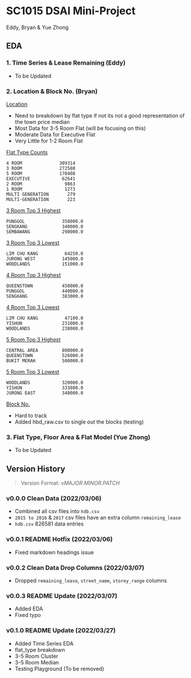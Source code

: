 # SC1015 DSAI Mini-Project
Eddy, Bryan & Yue Zhong

## EDA
### 1. Time Series & Lease Remaining (Eddy)
- To be Updated

### 2. Location & Block No. (Bryan)
<ins>Location</ins>
- Need to breakdown by flat type if not its not a good representation of the town price median
- Most Data for 3-5 Room Flat (will be focusing on this)
- Moderate Data for Executive Flat
- Very Little for 1-2 Room Flat

<ins>Flat Type Counts</ins>
```
4 ROOM              309314
3 ROOM              272580
5 ROOM              170408
EXECUTIVE            62641
2 ROOM                9863
1 ROOM                1273
MULTI GENERATION       279
MULTI-GENERATION       223
```

<ins>3 Room Top 3 Highest</ins>
```
PUNGGOL              358000.0
SENGKANG             340000.0
SEMBAWANG            290000.0
```

<ins>3 Room Top 3 Lowest</ins>
```
LIM CHU KANG          64250.0
JURONG WEST          145000.0
WOODLANDS            151000.0
```

<ins>4 Room Top 3 Highest</ins>
```
QUEENSTOWN           450000.0
PUNGGOL              440000.0
SENGKANG             383000.0
```

<ins>4 Room Top 3 Lowest</ins>
```
LIM CHU KANG          47100.0
YISHUN               231000.0
WOODLANDS            238000.0
```

<ins>5 Room Top 3 Highest</ins>
```
CENTRAL AREA         800000.0
QUEENSTOWN           526000.0
BUKIT MERAH          500000.0
```

<ins>5 Room Top 3 Lowest</ins>
```
WOODLANDS            320000.0
YISHUN               333800.0
JURONG EAST          340000.0
```

<ins>Block No.</ins>
- Hard to track
- Added hbd_raw.csv to single out the blocks (testing)

### 3. Flat Type, Floor Area & Flat Model (Yue Zhong)
- To be Updated

## Version History
> Version Format: v*MAJOR*.*MINOR*.*PATCH*

### v0.0.0 Clean Data (2022/03/06)
- Combined all csv files into `hdb.csv`
- `2015 to 2016` & `2017` csv files have an extra column `remaining_lease`
- `hdb.csv` 826581 data entries

### v0.0.1 README Hotfix (2022/03/06)
- Fixed markdown headings issue

### v0.0.2 Clean Data Drop Columns (2022/03/07)
- Dropped `remaining_lease`, `street_name`, `storey_range` columns

### v0.0.3 README Update (2022/03/07)
- Added EDA
- Fixed typo

### v0.1.0 README Update (2022/03/27)
- Added Time Series EDA
- flat_type breakdown
- 3-5 Room Cluster
- 3-5 Room Median
- Testing Playground (To be removed)
